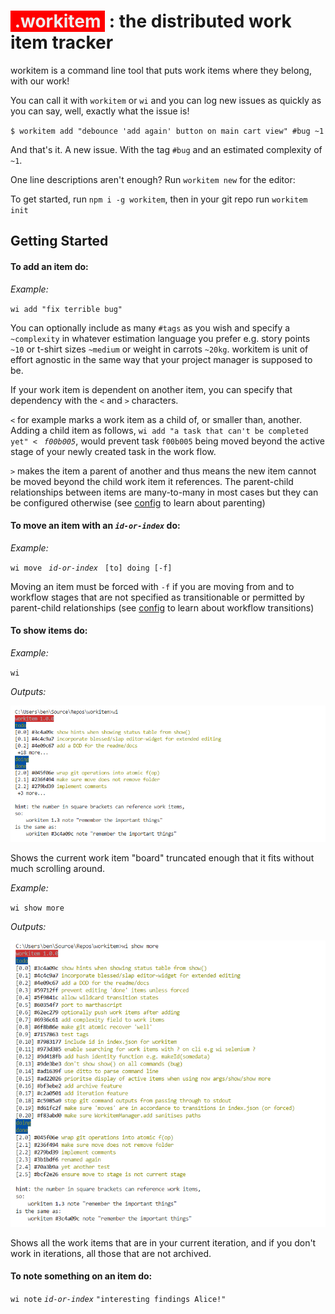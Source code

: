 # <span style="background-color: #FF0000; color:#efefef">&nbsp;.workitem&nbsp;</span> : the distributed work item tracker

workitem is a command line tool that puts work items where they belong, with our work! 

You can call it with `workitem` or `wi` and you can log new issues as quickly as you can say, well, exactly what the issue is!

`$ workitem add "debounce 'add again' button on main cart view" #bug ~1`

And that's it. A new issue. With the tag `#bug` and an estimated complexity of `~1`.

One line descriptions aren't enough? Run `workitem new` for the editor:



To get started, run `npm i -g workitem`, then in your git repo run `workitem init`

## Getting Started

#### To **add** an item do:

_Example:_

`wi add "fix terrible bug"`

You can optionally include as many `#tags` as you wish and specify a `~complexity` in whatever estimation language you prefer e.g. story points `~10` or t-shirt sizes `~medium` or weight in carrots `~20kg`. workitem is unit of effort agnostic in the same way that your project manager is supposed to be.

If your work item is dependent on another item, you can specify that dependency with the `<` and `>` characters.

`<` for example marks a work item as a child of, or smaller than, another. Adding a child item as follows, `wi add "a task that can't be completed yet" < ` _`f00b005`_, would prevent task `f00b005` being moved beyond the active stage of your newly created task in the work flow.

`>` makes the item a parent of another and thus means the new item cannot be moved beyond the child work item it references. The parent-child relationships between items are many-to-many in most cases but they can be configured otherwise (see [config](#config) to learn about parenting)

#### To move an item with an _`id-or-index`_ do:

_Example:_

`wi move ` _`id-or-index`_ ` [to] doing [-f]`

Moving an item must be forced with `-f` if you are moving from and to workflow stages that are not specified as transitionable or permitted by parent-child relationships (see [config](#config) to learn about workflow transitions)

#### To show items do:

_Example:_

`wi`

_Outputs:_

![wi](https://github.com/benbenbenbenbenben/workitem/raw/master/docs/wi.PNG)

Shows the current work item "board" truncated enough that it fits without much scrolling around.

_Example:_

`wi show more`

_Outputs:_

![wi more](https://github.com/benbenbenbenbenben/workitem/raw/master/docs/wimore.PNG)

Shows all the work items that are in your current iteration, and if you don't work in iterations, all those that are not archived.

#### To note something on an item do:

`wi note` _`id-or-index`_ `"interesting findings Alice!"`
